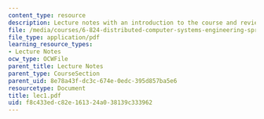 ```yaml
---
content_type: resource
description: Lecture notes with an introduction to the course and review of O/S.
file: /media/courses/6-824-distributed-computer-systems-engineering-spring-2006/f8c433edc82e161324a038139c333962_lec1.pdf
file_type: application/pdf
learning_resource_types:
- Lecture Notes
ocw_type: OCWFile
parent_title: Lecture Notes
parent_type: CourseSection
parent_uid: 8e78a43f-dc3c-674e-0edc-395d857ba5e6
resourcetype: Document
title: lec1.pdf
uid: f8c433ed-c82e-1613-24a0-38139c333962
---
```

